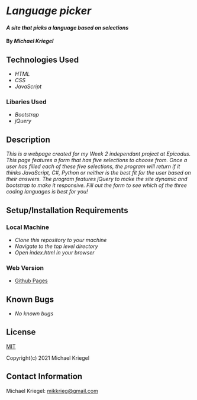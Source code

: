 # _Language picker_

#### _A site that picks a language based on selections_

#### By _**Michael Kriegel**_

## Technologies Used

* _HTML_
* _CSS_
* _JavaScript_

### Libaries Used
* _Bootstrap_
* _jQuery_

## Description

_This is a webpage created for my Week 2 independant project at Epicodus. This page features a form that has five selections to choose from. Once a user has filled each of these five selections, the program will return if it thinks JavaScript, C#, Python or neither is the best fit for the user based on their answers. The program features jQuery to make the site dynamic and bootstrap to make it responsive. Fill out the form to see which of the three coding languages is best for you!_

## Setup/Installation Requirements

### Local Machine
* _Clone this repository to your machine_
* _Navigate to the top level directory_
* _Open index.html in your browser_

### Web Version 
* [Github Pages](https://mikkrieg.github.io/languagePicker/index.html)

## Known Bugs

* _No known bugs_

## License

[MIT](https://opensource.org/licenses/MIT)

Copyright(c) 2021 Michael Kriegel

## Contact Information

Michael Kriegel: mikkrieg@gmail.com